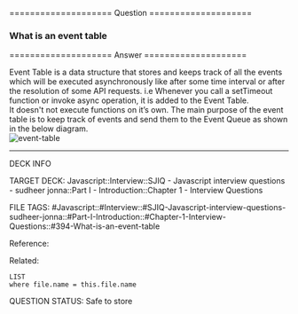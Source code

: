 ==================== Question ====================  

### What is an event table  

==================== Answer ====================  

Event Table is a data structure that stores and keeps track of all the events
which will be executed asynchronously like after some time interval or after the
resolution of some API requests. i.e Whenever you call a setTimeout function or
invoke async operation, it is added to the Event Table.  
It doesn't not execute functions on it’s own. The main purpose of the event
table is to keep track of events and send them to the Event Queue as shown in
the below diagram.  
![event-table](../../../../images/event-table.png)

---

DECK INFO

TARGET DECK: Javascript::Interview::SJIQ - Javascript interview questions -
sudheer jonna::Part I - Introduction::Chapter 1 - Interview Questions

FILE TAGS:
#Javascript::#Interview::#SJIQ-Javascript-interview-questions-sudheer-jonna::#Part-I-Introduction::#Chapter-1-Interview-Questions::#394-What-is-an-event-table

Reference:

Related:

```dataview
LIST
where file.name = this.file.name
```

QUESTION STATUS: Safe to store

